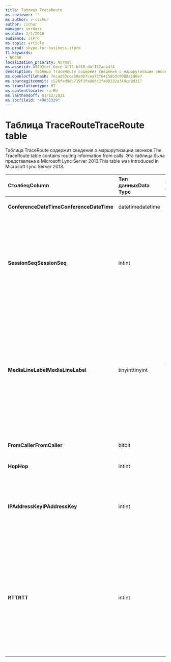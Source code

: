```yaml
---
title: Таблица TraceRoute
ms.reviewer: ''
ms.author: v-cichur
author: cichur
manager: serdars
ms.date: 2/1/2018
audience: ITPro
ms.topic: article
ms.prod: skype-for-business-itpro
f1.keywords:
- NOCSH
localization_priority: Normal
ms.assetid: b9493cef-6ece-4f13-bf68-dbf132aab4f4
description: Таблица TraceRoute содержит сведения о маршрутизации звонков. Эта таблица была представлена в Microsoft Lync Server 2013.
ms.openlocfilehash: 7ecad93cca80a9b7cea73f64158b3c0008a1d6e7
ms.sourcegitcommit: c528fad9db719f3fa96dc3fa99332a349cd9d317
ms.translationtype: MT
ms.contentlocale: ru-RU
ms.lasthandoff: 01/12/2021
ms.locfileid: "49831329"
---
```

# <a name="traceroute-table"></a><span data-ttu-id="38090-104">Таблица TraceRoute</span><span class="sxs-lookup"><span data-stu-id="38090-104">TraceRoute table</span></span>
 
<span data-ttu-id="38090-105">Таблица TraceRoute содержит сведения о маршрутизации звонков.</span><span class="sxs-lookup"><span data-stu-id="38090-105">The TraceRoute table contains routing information from calls.</span></span> <span data-ttu-id="38090-106">Эта таблица была представлена в Microsoft Lync Server 2013.</span><span class="sxs-lookup"><span data-stu-id="38090-106">This table was introduced in Microsoft Lync Server 2013.</span></span>
  
|<span data-ttu-id="38090-107">**Столбец**</span><span class="sxs-lookup"><span data-stu-id="38090-107">**Column**</span></span>|<span data-ttu-id="38090-108">**Тип данных**</span><span class="sxs-lookup"><span data-stu-id="38090-108">**Data Type**</span></span>|<span data-ttu-id="38090-109">**Ключ/индекс**</span><span class="sxs-lookup"><span data-stu-id="38090-109">**Key/Index**</span></span>|<span data-ttu-id="38090-110">**Details**</span><span class="sxs-lookup"><span data-stu-id="38090-110">**Details**</span></span>|
|:-----|:-----|:-----|:-----|
|<span data-ttu-id="38090-111">**ConferenceDateTime**</span><span class="sxs-lookup"><span data-stu-id="38090-111">**ConferenceDateTime**</span></span> <br/> |<span data-ttu-id="38090-112">datetime</span><span class="sxs-lookup"><span data-stu-id="38090-112">datetime</span></span>  <br/> |<span data-ttu-id="38090-113">Первичный, внешний</span><span class="sxs-lookup"><span data-stu-id="38090-113">Primary, Foreign</span></span>  <br/> |<span data-ttu-id="38090-114">Дата и время начала звонка.</span><span class="sxs-lookup"><span data-stu-id="38090-114">Date and time that the call began.</span></span>  <br/> |
|<span data-ttu-id="38090-115">**SessionSeq**</span><span class="sxs-lookup"><span data-stu-id="38090-115">**SessionSeq**</span></span> <br/> |<span data-ttu-id="38090-116">int</span><span class="sxs-lookup"><span data-stu-id="38090-116">int</span></span>  <br/> |<span data-ttu-id="38090-117">Первичный, внешний</span><span class="sxs-lookup"><span data-stu-id="38090-117">Primary, Foreign</span></span>  <br/> |<span data-ttu-id="38090-118">Уникальный идентификатор, используемых для однозначной идентификации звонков, которые могут начаться одновременно.</span><span class="sxs-lookup"><span data-stu-id="38090-118">Unique identifier used to distinguish between multiple calls that might have begun on the same date and at the same time.</span></span>  <br/> |
|<span data-ttu-id="38090-119">**MediaLineLabel**</span><span class="sxs-lookup"><span data-stu-id="38090-119">**MediaLineLabel**</span></span> <br/> |<span data-ttu-id="38090-120">tinyint</span><span class="sxs-lookup"><span data-stu-id="38090-120">tinyint</span></span>  <br/> |<span data-ttu-id="38090-121">Основной, внешний</span><span class="sxs-lookup"><span data-stu-id="38090-121">Primary, Foreign</span></span>  <br/> |<span data-ttu-id="38090-p103">Представляет тип видеоканала, используемого для звонка. Допускаются следующие значения:</span><span class="sxs-lookup"><span data-stu-id="38090-p103">Represents the type of video line used in the call. Allowed values are:</span></span>  <br/> <span data-ttu-id="38090-124">0 — звук</span><span class="sxs-lookup"><span data-stu-id="38090-124">0 - Audio</span></span>  <br/> <span data-ttu-id="38090-125">1 — видео</span><span class="sxs-lookup"><span data-stu-id="38090-125">1 - Video</span></span>  <br/> <span data-ttu-id="38090-126">2 — панорамное видео</span><span class="sxs-lookup"><span data-stu-id="38090-126">2 - Panoramic video</span></span>  <br/> <span data-ttu-id="38090-127">3 — общий доступ к приложениям и рабочему столу</span><span class="sxs-lookup"><span data-stu-id="38090-127">3 - Application/Desktop sharing</span></span>  <br/> |
|<span data-ttu-id="38090-128">**FromCaller**</span><span class="sxs-lookup"><span data-stu-id="38090-128">**FromCaller**</span></span> <br/> |<span data-ttu-id="38090-129">bit</span><span class="sxs-lookup"><span data-stu-id="38090-129">bit</span></span>  <br/> |<span data-ttu-id="38090-130">Primary</span><span class="sxs-lookup"><span data-stu-id="38090-130">Primary</span></span>  <br/> |<span data-ttu-id="38090-131">Конечная точка, выполнившая звонок.</span><span class="sxs-lookup"><span data-stu-id="38090-131">Endpoint that placed the call.</span></span>  <br/> |
|<span data-ttu-id="38090-132">**Hop**</span><span class="sxs-lookup"><span data-stu-id="38090-132">**Hop**</span></span> <br/> |<span data-ttu-id="38090-133">int</span><span class="sxs-lookup"><span data-stu-id="38090-133">int</span></span>  <br/> ||<span data-ttu-id="38090-134">Переход между сетями.</span><span class="sxs-lookup"><span data-stu-id="38090-134">Network hop/</span></span>  <br/> |
|<span data-ttu-id="38090-135">**IPAddressKey**</span><span class="sxs-lookup"><span data-stu-id="38090-135">**IPAddressKey**</span></span> <br/> |<span data-ttu-id="38090-136">int</span><span class="sxs-lookup"><span data-stu-id="38090-136">int</span></span>  <br/> |<span data-ttu-id="38090-137">Внешняя</span><span class="sxs-lookup"><span data-stu-id="38090-137">Foreign</span></span>  <br/> |<span data-ttu-id="38090-138">Уникальный идентификатор IP-адреса.</span><span class="sxs-lookup"><span data-stu-id="38090-138">Unique identifier for the IP address.</span></span> <span data-ttu-id="38090-139">Сведения об IP-адресах хранятся в [таблице IPAddress.](ipaddress.md)</span><span class="sxs-lookup"><span data-stu-id="38090-139">IP address information is stored in the [IPAddress table](ipaddress.md).</span></span>  <br/> |
|<span data-ttu-id="38090-140">**RTT**</span><span class="sxs-lookup"><span data-stu-id="38090-140">**RTT**</span></span> <br/> |<span data-ttu-id="38090-141">int</span><span class="sxs-lookup"><span data-stu-id="38090-141">int</span></span>  <br/> ||<span data-ttu-id="38090-p105">Время цикла. Это время, которое требуется на то, чтобы пакет с голосовыми данными достиг назначения и отправил обратно уведомление о том, что он был получен.</span><span class="sxs-lookup"><span data-stu-id="38090-p105">Roundtrip time. The roundtrip time measures the amount of time it takes for a voice packet to reach its destination and then send back notification that it was received.</span></span>  <br/> |
   

